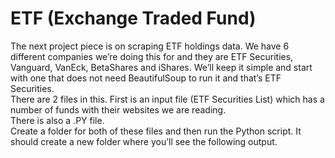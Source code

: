# ETF (Exchange Traded Fund)
The next project piece is on scraping ETF holdings data.
We have 6 different companies we’re doing this for and they are ETF Securities, Vanguard, VanEck, BetaShares and iShares. 
We’ll keep it simple and start with one that does not need BeautifulSoup to run it and that’s ETF Securities.  
There are 2 files in this.  First is an input file (ETF Securities List) which has a number of funds with their websites we are reading.  
There is also a .PY file.  
Create a folder for both of these files and then run the Python script. 
It should create a new folder where you’ll see the following output.

